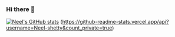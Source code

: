 ### Hi there 👋
[![Neel's GitHub stats](https://github-readme-stats.vercel.app/api?username=Neel-shetty)](https://github.com/anuraghazra/github-readme-stats)
(https://github-readme-stats.vercel.app/api?username=Neel-shetty&count_private=true)

<!--
**Neel-shetty/Neel-shetty** is a ✨ _special_ ✨ repository because its `README.md` (this file) appears on your GitHub profile.

Here are some ideas to get you started:

- 🔭 I’m currently working on ...
- 🌱 I’m currently learning ...
- 👯 I’m looking to collaborate on ...
- 🤔 I’m looking for help with ...
- 💬 Ask me about ...
- 📫 How to reach me: ...
- 😄 Pronouns: ...
- ⚡ Fun fact: ...
-->

